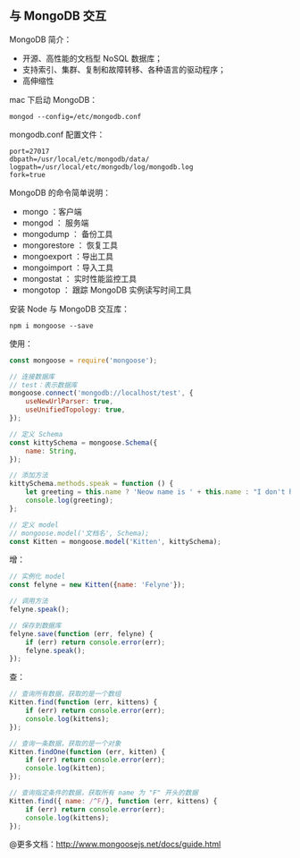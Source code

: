 ## 与 MongoDB 交互

MongoDB 简介：

* 开源、高性能的文档型 NoSQL 数据库；
* 支持索引、集群、复制和故障转移、各种语言的驱动程序；
* 高伸缩性

mac 下启动 MongoDB：

```
mongod --config=/etc/mongodb.conf
```

mongodb.conf 配置文件：

```
port=27017
dbpath=/usr/local/etc/mongodb/data/
logpath=/usr/local/etc/mongodb/log/mongodb.log
fork=true
```

MongoDB 的命令简单说明：

* mongo ：客户端
* mongod ： 服务端
* mongodump ： 备份工具
* mongorestore ： 恢复工具
* mongoexport ：导出工具
* mongoimport ：导入工具
* mongostat  ： 实时性能监控工具
* mongotop   ： 跟踪 MongoDB 实例读写时间工具

安装 Node 与 MongoDB 交互库：

```
npm i mongoose --save
```

使用：

```javascript
const mongoose = require('mongoose');

// 连接数据库
// test：表示数据库
mongoose.connect('mongodb://localhost/test', {
    useNewUrlParser: true,
    useUnifiedTopology: true,
});

// 定义 Schema
const kittySchema = mongoose.Schema({
    name: String,
});

// 添加方法
kittySchema.methods.speak = function () {
    let greeting = this.name ? 'Neow name is ' + this.name : "I don't have a name";
    console.log(greeting);
};

// 定义 model
// mongoose.model('文档名', Schema);
const Kitten = mongoose.model('Kitten', kittySchema);
```

增：

```javascript
// 实例化 model
const felyne = new Kitten({name: 'Felyne'});

// 调用方法
felyne.speak();

// 保存到数据库
felyne.save(function (err, felyne) {
    if (err) return console.error(err);
    felyne.speak();
});
```

查：

```javascript
// 查询所有数据，获取的是一个数组
Kitten.find(function (err, kittens) {
    if (err) return console.error(err);
    console.log(kittens);
});

// 查询一条数据，获取的是一个对象
Kitten.findOne(function (err, kitten) {
    if (err) return console.error(err);
    console.log(kitten);
});

// 查询指定条件的数据，获取所有 name 为 "F" 开头的数据
Kitten.find({ name: /^F/}, function (err, kittens) {
    if (err) return console.error(err);
    console.log(kittens);
});
```

@更多文档：http://www.mongoosejs.net/docs/guide.html